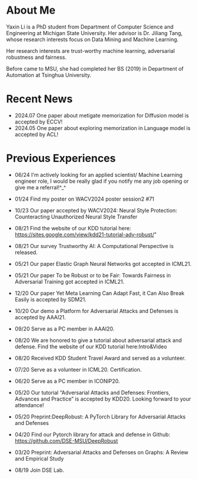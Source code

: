 <!-- 
---
layout: default

---
Text can be **bold**, _italic_, or ~~strikethrough~~.

[Link to another page](./another-page.html).

There should be whitespace between paragraphs.

There should be whitespace between paragraphs. We recommend including a README, or a file with information about your project.

# Header 1

This is a normal paragraph following a header. GitHub is a code hosting platform for version control and collaboration. It lets you and others work together on projects from anywhere.

## Header 2

> This is a blockquote following a header.
>
> When something is important enough, you do it even if the odds are not in your favor.

### Header 3

```js
// Javascript code with syntax highlighting.
var fun = function lang(l) {
  dateformat.i18n = require('./lang/' + l)
  return true;
}
```

```ruby
# Ruby code with syntax highlighting
GitHubPages::Dependencies.gems.each do |gem, version|
  s.add_dependency(gem, "= #{version}")
end
```

#### Header 4

*   This is an unordered list following a header.
*   This is an unordered list following a header.
*   This is an unordered list following a header.

##### Header 5

1.  This is an ordered list following a header.
2.  This is an ordered list following a header.
3.  This is an ordered list following a header.

###### Header 6

| head1        | head two          | three |
|:-------------|:------------------|:------|
| ok           | good swedish fish | nice  |
| out of stock | good and plenty   | nice  |
| ok           | good `oreos`      | hmm   |
| ok           | good `zoute` drop | yumm  |

### There's a horizontal rule below this.

* * *

### Here is an unordered list:

*   Item foo
*   Item bar
*   Item baz
*   Item zip

### And an ordered list:

1.  Item one
1.  Item two
1.  Item three
1.  Item four

### And a nested list:

- level 1 item
  - level 2 item
  - level 2 item
    - level 3 item
    - level 3 item
- level 1 item
  - level 2 item
  - level 2 item
  - level 2 item
- level 1 item
  - level 2 item
  - level 2 item
- level 1 item

### Small image

![Octocat](https://github.githubassets.com/images/icons/emoji/octocat.png)

### Large image

![Branching](https://guides.github.com/activities/hello-world/branching.png)


### Definition lists can be used with HTML syntax.

<dl>
<dt>Name</dt>
<dd>Godzilla</dd>
<dt>Born</dt>
<dd>1952</dd>
<dt>Birthplace</dt>
<dd>Japan</dd>
<dt>Color</dt>
<dd>Green</dd>
</dl>

```
Long, single-line code blocks should not wrap. They should horizontally scroll if they are too long. This line should be long enough to demonstrate this.
```

```
The final element.
```

-->


# About Me

Yaxin Li is a PhD student from Department of Computer Science and Engineering at Michigan State University. Her advisor is Dr. Jiliang Tang, whose research interests focus on Data Mining and Machine Learning.

Her research interests are trust-worthy machine learning, adversarial robustness and fairness.

Before came to MSU, she had completed her BS (2019) in Department of Automation at Tsinghua University.

# Recent News

*   2024.07 One paper about metigate memorization for Diffusion model is accepted by ECCV!
*   2024.05 One paper about exploring memorization in Language model is accepted by ACL!

# Previous Experiences

*   06/24 I'm actively looking for an applied scientist/ Machine Learning engineer role, I would be really glad if you notify me any job opening or give me a referral!^_^

*   01/24 Find my poster on WACV2024 poster session2 #71

*   10/23 Our paper accepted by WACV2024: Neural Style Protection: Counteracting Unauthorized Neural Style Transfer

*   08/21 Find the website of our KDD tutorial here: https://sites.google.com/view/kdd21-tutorial-adv-robust/"

*   08/21 Our survey Trustworthy AI: A Computational Perspective is released.

*   05/21 Our paper Elastic Graph Neural Networks got accepted in ICML21.

*   05/21 Our paper To be Robust or to be Fair: Towards Fairness in Adversarial Training got accepted in ICML21.

*   12/20 Our paper Yet Meta Learning Can Adapt Fast, it Can Also Break Easily is accepted by SDM21.

*   10/20 Our demo a Platform for Adversarial Attacks and Defenses is accepted by AAAI21.

*   09/20 Serve as a PC member in AAAI20.

*   08/20 We are honored to give a tutorial about adversarial attack and defense. Find the website of our KDD tutorial here:Intro&Video

*   08/20 Received KDD Student Travel Award and served as a volunteer.

*   07/20 Serve as a volunteer in ICML20. Certification.

*   06/20 Serve as a PC member in ICONIP20.

*   05/20 Our tutorial “Adversarial Attacks and Defenses: Frontiers, Advances and Practice” is accepted by KDD20. Looking forward to your attendance!

*   05/20 Preprint:DeepRobust: A PyTorch Library for Adversarial Attacks and Defenses

*   04/20 Find our Pytorch library for attack and defense in Github: https://github.com/DSE-MSU/DeepRobust

*   03/20 Preprint: Adversarial Attacks and Defenses on Graphs: A Review and Empirical Study

*   08/19 Join DSE Lab.
